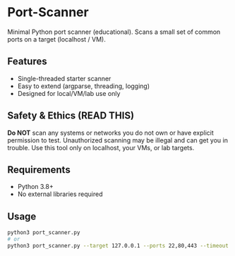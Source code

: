 # Port-Scanner

Minimal Python port scanner (educational). Scans a small set of common ports on a target (localhost / VM).

## Features
- Single-threaded starter scanner
- Easy to extend (argparse, threading, logging)
- Designed for local/VM/lab use only

## Safety & Ethics (READ THIS)
**Do NOT** scan any systems or networks you do not own or have explicit permission to test. Unauthorized scanning may be illegal and can get you in trouble. Use this tool only on localhost, your VMs, or lab targets.

## Requirements
- Python 3.8+
- No external libraries required

## Usage
```bash
python3 port_scanner.py
# or
python3 port_scanner.py --target 127.0.0.1 --ports 22,80,443 --timeout 0.8
